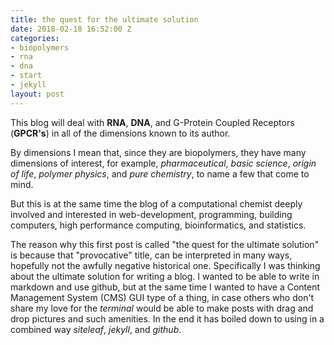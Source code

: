 ```yaml
---
title: the quest for the ultimate solution
date: 2018-02-18 16:52:00 Z
categories:
- biopolymers
- rna
- dna
- start
- jekyll
layout: post
---
```


This blog will deal with **RNA**, **DNA**, and G-Protein Coupled Receptors (**GPCR's**) in all of the dimensions known to its author.
   
By dimensions I mean that, since they are biopolymers, they have many dimensions of interest, for example, *pharmaceutical*, *basic science*, *origin of life*, *polymer physics*, and *pure chemistry*, to name a few that come to mind.

But this is at the same time the blog of a computational chemist deeply involved and interested in web-development, programming, building computers, high performance computing, bioinformatics, and statistics.

The reason why this first post is called "the quest for the ultimate solution" is because that "provocative" title, can be interpreted in many ways, hopefully not the awfully negative historical one. Specifically I was thinking about the ultimate solution for writing a blog. I wanted to be able to write in markdown and use github, but at the same time I wanted to have a Content Management System (CMS) GUI type of a thing, in case others who don't share my love for the *terminal* would be able to make posts with drag and drop pictures and such amenities. In the end it has boiled down to using in a combined way *siteleaf*, *jekyll*, and *github*.


[mesguerra-homepage]: http://mesguerra.org

